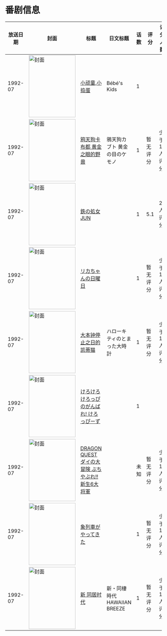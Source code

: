 # 番剧信息

|放送日期|封面|标题|日文标题|话数|评分|评分人数|
|---|---|---|---|---|---|---|
|1992-07|<img src="//lain.bgm.tv/pic/cover/c/84/b1/113267_eiVu3.jpg" alt="封面" style="width:150px;height:200px;object-fit:cover;">|[小顽童,小捣蛋](https://bangumi.tv/subject/113267)|Bébé's Kids|1|||
|1992-07|<img src="//lain.bgm.tv/pic/cover/c/d3/a5/86446_ak2Vw.jpg" alt="封面" style="width:150px;height:200px;object-fit:cover;">|[鸦天狗卡布都 黄金之眼的野兽](https://bangumi.tv/subject/86446)|鴉天狗カブト 黄金の目のケモノ|1|暂无评分|少于10人评分|
|1992-07|<img src="/img/no_icon_subject.png" alt="封面" style="width:150px;height:200px;object-fit:cover;">|[鉄の処女 JUN](https://bangumi.tv/subject/90478)||1|5.1|23人评分|
|1992-07|<img src="//lain.bgm.tv/pic/cover/c/0c/2e/112148_V4K79.jpg" alt="封面" style="width:150px;height:200px;object-fit:cover;">|[リカちゃんの日曜日](https://bangumi.tv/subject/112148)||1|暂无评分|少于10人评分|
|1992-07|<img src="//lain.bgm.tv/pic/cover/c/84/48/315430_Yk1EM.jpg" alt="封面" style="width:150px;height:200px;object-fit:cover;">|[大本钟停止之日的凯蒂猫](https://bangumi.tv/subject/315430)|ハローキティのとまった大時計|1|暂无评分|少于10人评分|
|1992-07|<img src="//lain.bgm.tv/pic/cover/c/55/b2/315431_jpH82.jpg" alt="封面" style="width:150px;height:200px;object-fit:cover;">|[けろけろけろっぴのがんばれ! けろっぴーず](https://bangumi.tv/subject/315431)||1|||
|1992-07|<img src="//lain.bgm.tv/pic/cover/c/f5/29/317748_3zJ21.jpg" alt="封面" style="width:150px;height:200px;object-fit:cover;">|[DRAGON QUEST ダイの大冒険 ぶちやぶれ!! 新生6大将軍](https://bangumi.tv/subject/317748)||未知|暂无评分|少于10人评分|
|1992-07|<img src="//lain.bgm.tv/pic/cover/c/9b/59/220056_6CDO1.jpg" alt="封面" style="width:150px;height:200px;object-fit:cover;">|[象列車がやってきた](https://bangumi.tv/subject/220056)||1|暂无评分|少于10人评分|
|1992-07|<img src="//lain.bgm.tv/pic/cover/c/2b/03/188872_38uF3.jpg" alt="封面" style="width:150px;height:200px;object-fit:cover;">|[新 同居时代](https://bangumi.tv/subject/188872)|新・同棲時代 HAWAIIAN BREEZE|1|暂无评分|少于10人评分|
